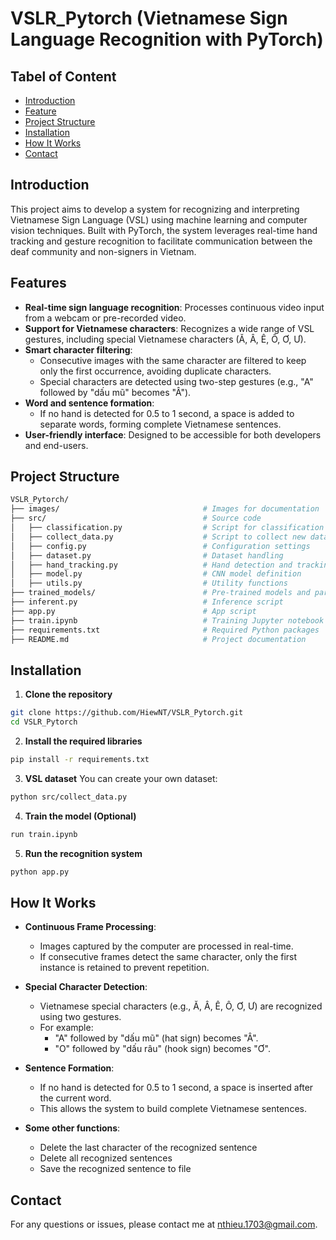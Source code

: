 # VSLR_Pytorch (Vietnamese Sign Language Recognition with PyTorch)

## Tabel of Content

 - [Introduction](#Introduction)
 - [Feature](#Feature)
 - [Project Structure](#Project-Structure)
 - [Installation](#Installation)
 - [How It Works](#How-It-Works)
 - [Contact](#Contact)
    
## Introduction
This project aims to develop a system for recognizing and interpreting Vietnamese Sign Language (VSL) using machine learning and computer vision techniques. Built with PyTorch, the system leverages real-time hand tracking and gesture recognition to facilitate communication between the deaf community and non-signers in Vietnam.

## Features
- **Real-time sign language recognition**: Processes continuous video input from a webcam or pre-recorded video.  
- **Support for Vietnamese characters**: Recognizes a wide range of VSL gestures, including special Vietnamese characters (Ă, Â, Ê, Ô, Ơ, Ư).  
- **Smart character filtering**:  
  - Consecutive images with the same character are filtered to keep only the first occurrence, avoiding duplicate characters.  
  - Special characters are detected using two-step gestures (e.g., "A" followed by "dấu mũ" becomes "Â").  
- **Word and sentence formation**:  
  - If no hand is detected for 0.5 to 1 second, a space is added to separate words, forming complete Vietnamese sentences.  
- **User-friendly interface**: Designed to be accessible for both developers and end-users.

## Project Structure
```bash
VSLR_Pytorch/
├── images/                                # Images for documentation
├── src/                                   # Source code
│   ├── classification.py                  # Script for classification logic
│   ├── collect_data.py                    # Script to collect new data
│   ├── config.py                          # Configuration settings
│   ├── dataset.py                         # Dataset handling
│   ├── hand_tracking.py                   # Hand detection and tracking
│   ├── model.py                           # CNN model definition
│   ├── utils.py                           # Utility functions
├── trained_models/                        # Pre-trained models and parameters
├── inferent.py                            # Inference script
├── app.py                                 # App script
├── train.ipynb                            # Training Jupyter notebook
├── requirements.txt                       # Required Python packages 
├── README.md                              # Project documentation
```

## Installation
1. **Clone the repository**
```bash
git clone https://github.com/HiewNT/VSLR_Pytorch.git
cd VSLR_Pytorch
```
2. **Install the required libraries**
```bash
pip install -r requirements.txt
```
3. **VSL dataset**
You can create your own dataset:
```bash
python src/collect_data.py
```

4. **Train the model (Optional)**
```bash
run train.ipynb
```

5. **Run the recognition system**
```bash
python app.py
```

## How It Works
- **Continuous Frame Processing**:  
  - Images captured by the computer are processed in real-time.  
  - If consecutive frames detect the same character, only the first instance is retained to prevent repetition.  

- **Special Character Detection**:  
  - Vietnamese special characters (e.g., Ă, Â, Ê, Ô, Ơ, Ư) are recognized using two gestures.  
  - For example:  
    - "A" followed by "dấu mũ" (hat sign) becomes "Â".  
    - "O" followed by "dấu râu" (hook sign) becomes "Ơ".  

- **Sentence Formation**:  
  - If no hand is detected for 0.5 to 1 second, a space is inserted after the current word.  
  - This allows the system to build complete Vietnamese sentences.  

- **Some other functions**:
  - Delete the last character of the recognized sentence
  - Delete all recognized sentences
  - Save the recognized sentence to file

## Contact

For any questions or issues, please contact me at nthieu.1703@gmail.com.
